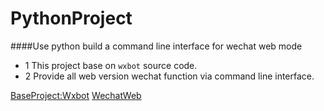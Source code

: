 # PythonProject
####Use python build a command line interface for wechat web mode

- 1 This project base on `wxbot` source code.
- 2 Provide all web version wechat function via command line interface.

[BaseProject:Wxbot](https://github.com/liuwons/wxBot)
[WechatWeb](https://web.wechat.com/)
